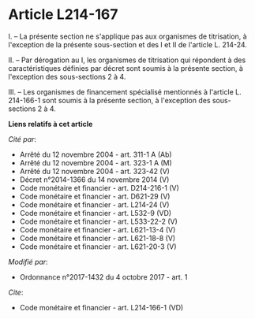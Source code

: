 # Article L214-167

I. – La présente section ne s'applique pas aux organismes de titrisation, à l'exception de la présente sous-section et des I
et II de l'article L. 214-24.

II. – Par dérogation au I, les organismes de titrisation qui répondent à des caractéristiques définies par décret sont soumis
à la présente section, à l'exception des sous-sections 2 à 4.

III. – Les organismes de financement spécialisé mentionnés à l'article L. 214-166-1 sont soumis à la présente section, à
l'exception des sous-sections 2 à 4.

**Liens relatifs à cet article**

_Cité par_:

  - Arrêté du 12 novembre 2004 - art. 311-1 A (Ab)
  - Arrêté du 12 novembre 2004 - art. 323-1 A (M)
  - Arrêté du 12 novembre 2004 - art. 323-42 (V)
  - Décret n°2014-1366 du 14 novembre 2014 (V)
  - Code monétaire et financier - art. D214-216-1 (V)
  - Code monétaire et financier - art. D621-29 (V)
  - Code monétaire et financier - art. L214-24 (V)
  - Code monétaire et financier - art. L532-9 (VD)
  - Code monétaire et financier - art. L533-22-2 (V)
  - Code monétaire et financier - art. L621-13-4 (V)
  - Code monétaire et financier - art. L621-18-8 (V)
  - Code monétaire et financier - art. L621-20-3 (V)

_Modifié par_:

  - Ordonnance n°2017-1432 du 4 octobre 2017 - art. 1

_Cite_:

  - Code monétaire et financier - art. L214-166-1 (VD)
